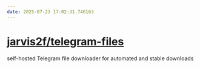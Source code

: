 ```yaml
---
date: 2025-07-23 17:02:31.746163
---
```


# [jarvis2f/telegram-files](https://github.com/jarvis2f/telegram-files)

self-hosted Telegram file downloader for automated and stable downloads